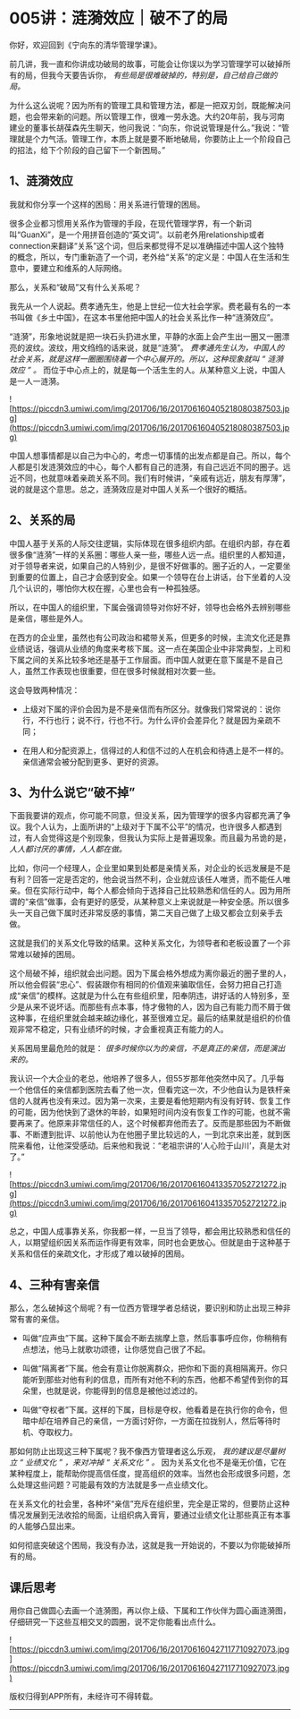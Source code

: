 # 005讲：涟漪效应｜破不了的局

你好，欢迎回到《宁向东的清华管理学课》。

前几讲，我一直和你讲成功破局的故事，可能会让你误以为学习管理学可以破掉所有的局，但我今天要告诉你， *有些局是很难破掉的，特别是，自己给自己做的局。*

为什么这么说呢？因为所有的管理工具和管理方法，都是一把双刃剑，既能解决问题，也会带来新的问题。所以管理工作，很难一劳永逸。大约20年前，我与河南建业的董事长胡葆森先生聊天，他问我说：“向东，你说说管理是什么。”我说：“管理就是个力气活。管理工作，本质上就是要不断地破局，你要防止上一个阶段自己的招法，给下个阶段的自己留下一个新困局。”

## 1、涟漪效应

我就和你分享一个这样的困局：用关系进行管理的困局。

很多企业都习惯用关系作为管理的手段，在现代管理学界，有一个新词叫“GuanXi”，是一个用拼音创造的“英文词”。以前老外用relationship或者connection来翻译“关系”这个词，但后来都觉得不足以准确描述中国人这个独特的概念，所以，专门重新造了一个词，老外给“关系”的定义是：中国人在生活和生意中，要建立和维系的人际网络。

那么，关系和“破局”又有什么关系呢？

我先从一个人说起。费孝通先生，他是上世纪一位大社会学家。费老最有名的一本书叫做《乡土中国》，在这本书里他把中国人的社会关系比作一种“涟漪效应”。

“涟漪”，形象地说就是把一块石头扔进水里，平静的水面上会产生出一圈又一圈漂亮的波纹。波纹，用文绉绉的话来说，就是“涟漪”。 *费孝通先生认为，中国人的社会关系，就是这样一圈圈围绕着一个中心展开的。所以，这种现象就叫 “ 涟漪效应 ” 。* 而位于中心点上的，就是每一个活生生的人。从某种意义上说，中国人是一人一涟漪。

![https://piccdn3.umiwi.com/img/201706/16/201706160405218080387503.jpg](https://piccdn3.umiwi.com/img/201706/16/201706160405218080387503.jpg)

中国人想事情都是以自己为中心的，考虑一切事情的出发点都是自己。所以，每个人都是引发涟漪效应的中心，每个人都有自己的涟漪，有自己远近不同的圈子。远近不同，也就意味着亲疏关系不同。我们有时候讲，“亲戚有远近，朋友有厚薄”，说的就是这个意思。总之，涟漪效应是对中国人关系一个很好的概括。

## 2、关系的局

中国人基于关系的人际交往逻辑，实际体现在很多组织内部。在组织内部，存在着很多像“涟漪”一样的关系圈：哪些人亲一些，哪些人远一点。组织里的人都知道，对于领导者来说，如果自己的人特别少，是很不好做事的。圈子近的人，一定要坐到重要的位置上，自己才会感到安全。如果一个领导在台上讲话，台下坐着的人没几个认识的，哪怕你大权在握，心里也会有一种孤独感。

所以，在中国人的组织里，下属会强调领导对你好不好，领导也会格外去辨别哪些是亲信，哪些是外人。

在西方的企业里，虽然也有公司政治和裙带关系，但更多的时候，主流文化还是靠业绩说话，强调从业绩的角度来考核下属。这一点在美国企业中非常典型，上司和下属之间的关系比较多地还是基于工作层面。而中国人就更在意下属是不是自己人，虽然工作表现也很重要，但在很多时候就相对次要一些。

这会导致两种情况：

* 上级对下属的评价会因为是不是亲信而有所区分。就像我们常常说的：说你行，不行也行；说不行，行也不行。为什么评价会差异化？就是因为亲疏不同；

* 在用人和分配资源上，信得过的人和信不过的人在机会和待遇上是不一样的。亲信通常会被分配到更多、更好的资源。

## 3、为什么说它“破不掉”

下面我要讲的观点，你可能不同意，但没关系，因为管理学的很多内容都充满了争议。我个人认为，上面所讲的“上级对于下属不公平”的情况，也许很多人都遇到过，有人会觉得这是个别现象，但我认为实际上是普遍现象。而且最为吊诡的是， *人人都讨厌的事情，人人都在做。*

比如，你问一个经理人，企业里如果到处都是亲情关系，对企业的长远发展是不是有利？回答一定是否定的，他会说当然不利，企业就应该任人唯贤，而不能任人唯亲。但在实际行动中，每个人都会倾向于选择自己比较熟悉和信任的人。因为用所谓的“亲信”做事，会有更好的感受，从某种意义上来说就是一种安全感。所以很多头一天自己做下属时还非常反感的事情，第二天自己做了上级又都会立刻亲手去做。

这就是我们的关系文化导致的结果。这种关系文化，为领导者和老板设置了一个非常难以破掉的困局。

这个局破不掉，组织就会出问题。因为下属会格外想成为离你最近的圈子里的人，所以他会假装“忠心”、假装跟你有相同的价值观来骗取信任，会努力把自己打造成“亲信”的模样。这就是为什么在有些组织里，阳奉阴违，讲好话的人特别多，至少是从来不说坏话。而那些有点本事，恃才傲物的人，因为自己有能力而不屑于做这种事，在组织里就会越来越边缘化，甚至很难立足。最后的结果就是组织的价值观非常不稳定，只有业绩坏的时候，才会重视真正有能力的人。

关系困局里最危险的就是： *很多时候你以为的亲信，不是真正的亲信，而是演出来的。*

我认识一个大企业的老总，他培养了很多人，但55岁那年他突然中风了。几乎每一个他信任的亲信都到医院去看了他一次，但看完这一次，不少他自认为是铁杆亲信的人就再也没有来过。因为第一次来，主要是看他短期内有没有好转、恢复工作的可能，因为他快到了退休的年龄，如果短时间内没有恢复工作的可能，也就不需要再来了。他原来非常信任的人，这个时候都弃他而去了。反而是那些因为不断做事、不断遭到批评、以前他认为在他圈子里比较远的人，一到北京来出差，就到医院来看他，让他深受感动。后来他和我说：“老祖宗讲的‘人心险于山川’，真是太对了。”

![https://piccdn3.umiwi.com/img/201706/16/201706160413357052721272.jpg](https://piccdn3.umiwi.com/img/201706/16/201706160413357052721272.jpg)

总之，中国人成事靠关系，你我都一样，一旦当了领导，都会用比较熟悉和信任的人，以期望组织因关系而运作得更有效率，同时也会更放心。但就是由于这种基于关系和信任的亲疏文化，才形成了难以破掉的困局。

## 4、三种有害亲信

那么，怎么破掉这个局呢？有一位西方管理学者总结说，要识别和防止出现三种非常有害的亲信。

* 叫做“应声虫”下属。这种下属会不断去揣摩上意，然后事事呼应你，你稍稍有点想法，他马上就歌功颂德，让你感觉自己很了不起。

* 叫做“隔离者”下属。他会有意让你脱离群众，把你和下面的真相隔离开。你只能听到那些对他有利的信息，而所有对他不利的东西，他都不希望传到你的耳朵里，也就是说，你能得到的信息是被他过滤过的。

* 叫做“夺权者”下属。这样的下属，目标是夺权，他看着是在执行你的命令，但暗中却在培养自己的亲信，一方面讨好你，一方面在拉拢别人，然后等待时机、夺取权力。

那如何防止出现这三种下属呢？我不像西方管理者这么乐观， *我的建议是尽量树立 “ 业绩文化 ” ，来对冲掉 “ 关系文化 ” 。* 因为关系文化也不是毫无价值，它在某种程度上，能帮助你提高信任度，提高组织的效率。当然也会形成很多问题，怎么处理这些问题？可能最有效的方法就是多一点业绩文化。

在关系文化的社会里，各种坏“亲信”充斥在组织里，完全是正常的，但要防止这种情况发展到无法收拾的局面，让组织病入膏肓，要通过业绩文化让那些真正有本事的人能够凸显出来。

如何彻底突破这个困局，我没有办法，这就是我一开始说的，不要以为你能破掉所有的局。

## 课后思考

用你自己做圆心去画一个涟漪图，再以你上级、下属和工作伙伴为圆心画涟漪图，仔细研究一下这些互相交叉的圆圈，说不定你能看出点什么。

![https://piccdn3.umiwi.com/img/201706/16/201706160427117710927073.jpg](https://piccdn3.umiwi.com/img/201706/16/201706160427117710927073.jpg)

版权归得到APP所有，未经许可不得转载。

---
